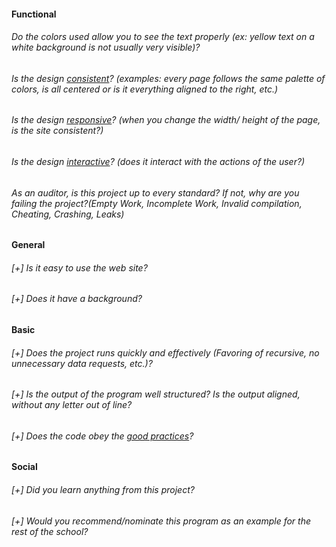 #### Functional

###### Do the colors used allow you to see the text properly (ex: yellow text on a white background is not usually very visible)?

###### Is the design [consistent](https://digitalcommunications.wp.st-andrews.ac.uk/2016/04/07/why-is-consistency-important-in-web-design/)? (examples: every page follows the same palette of colors, is all centered or is it everything aligned to the right, etc.)

###### Is the design [responsive](https://smallbiztrends.com/2013/05/what-is-responsive-web-design.html)? (when you change the width/ height of the page, is the site consistent?)

###### Is the design [interactive](https://en.m.wikipedia.org/wiki/Interactive_design)? (does it interact with the actions of the user?)

###### As an auditor, is this project up to every standard? If not, why are you failing the project?(Empty Work, Incomplete Work, Invalid compilation, Cheating, Crashing, Leaks)

#### General

###### [+] Is it easy to use the web site?

###### [+] Does it have a background?

#### Basic

###### [+] Does the project runs quickly and effectively (Favoring of recursive, no unnecessary data requests, etc.)?

###### [+] Is the output of the program well structured? Is the output aligned, without any letter out of line?

###### [+] Does the code obey the [good practices](../../good-practices/README.md)?

#### Social

###### [+] Did you learn anything from this project?

###### [+] Would you recommend/nominate this program as an example for the rest of the school?
